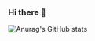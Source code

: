 ### Hi there 👋

![Anurag's GitHub stats](https://github-readme-stats.vercel.app/api?username=pincher17&show_icons=true&theme=dark)
